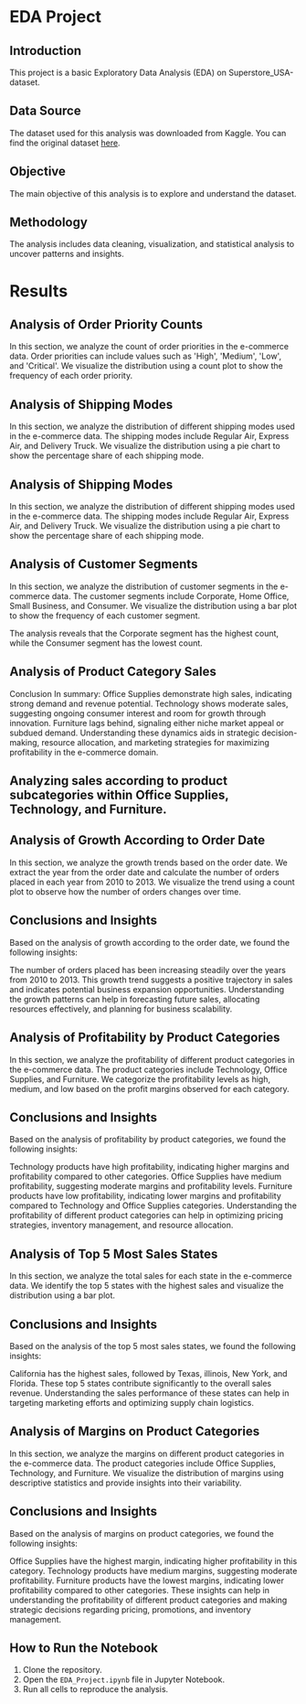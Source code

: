 # EDA Project

## Introduction
This project is a basic Exploratory Data Analysis (EDA) on Superstore_USA-dataset.

## Data Source
The dataset used for this analysis was downloaded from Kaggle. You can find the original dataset [here](https://www.kaggle.com/datasets/anuragupadhyay6212/superstore-usadataset).

## Objective
The main objective of this analysis is to explore and understand the dataset.

## Methodology
The analysis includes data cleaning, visualization, and statistical analysis to uncover patterns and insights.

# Results
## Analysis of Order Priority Counts
In this section, we analyze the count of order priorities in the e-commerce data. Order priorities can include values such as 'High', 'Medium', 'Low', and 'Critical'. We visualize the distribution using a count plot to show the frequency of each order priority.

## Analysis of Shipping Modes
In this section, we analyze the distribution of different shipping modes used in the e-commerce data. The shipping modes include Regular Air, Express Air, and Delivery Truck. We visualize the distribution using a pie chart to show the percentage share of each shipping mode.

## Analysis of Shipping Modes
In this section, we analyze the distribution of different shipping modes used in the e-commerce data. The shipping modes include Regular Air, Express Air, and Delivery Truck. We visualize the distribution using a pie chart to show the percentage share of each shipping mode.

## Analysis of Customer Segments
In this section, we analyze the distribution of customer segments in the e-commerce data. The customer segments include Corporate, Home Office, Small Business, and Consumer. We visualize the distribution using a bar plot to show the frequency of each customer segment.

The analysis reveals that the Corporate segment has the highest count, while the Consumer segment has the lowest count.

## Analysis of Product Category Sales
Conclusion
In summary: Office Supplies demonstrate high sales, indicating strong demand and revenue potential. Technology shows moderate sales, suggesting ongoing consumer interest and room for growth through innovation. Furniture lags behind, signaling either niche market appeal or subdued demand. Understanding these dynamics aids in strategic decision-making, resource allocation, and marketing strategies for maximizing profitability in the e-commerce domain.

## Analyzing sales according to product subcategories within Office Supplies, Technology, and Furniture.

## Analysis of Growth According to Order Date
In this section, we analyze the growth trends based on the order date. We extract the year from the order date and calculate the number of orders placed in each year from 2010 to 2013. We visualize the trend using a count plot to observe how the number of orders changes over time.

## Conclusions and Insights
Based on the analysis of growth according to the order date, we found the following insights:

The number of orders placed has been increasing steadily over the years from 2010 to 2013.
This growth trend suggests a positive trajectory in sales and indicates potential business expansion opportunities.
Understanding the growth patterns can help in forecasting future sales, allocating resources effectively, and planning for business scalability.

## Analysis of Profitability by Product Categories
In this section, we analyze the profitability of different product categories in the e-commerce data. The product categories include Technology, Office Supplies, and Furniture. We categorize the profitability levels as high, medium, and low based on the profit margins observed for each category.

## Conclusions and Insights
Based on the analysis of profitability by product categories, we found the following insights:

Technology products have high profitability, indicating higher margins and profitability compared to other categories.
Office Supplies have medium profitability, suggesting moderate margins and profitability levels.
Furniture products have low profitability, indicating lower margins and profitability compared to Technology and Office Supplies categories.
Understanding the profitability of different product categories can help in optimizing pricing strategies, inventory management, and resource allocation.

## Analysis of Top 5 Most Sales States
In this section, we analyze the total sales for each state in the e-commerce data. We identify the top 5 states with the highest sales and visualize the distribution using a bar plot.

## Conclusions and Insights
Based on the analysis of the top 5 most sales states, we found the following insights:

California has the highest sales, followed by Texas, illinois, New York, and Florida.
These top 5 states contribute significantly to the overall sales revenue.
Understanding the sales performance of these states can help in targeting marketing efforts and optimizing supply chain logistics.

## Analysis of Margins on Product Categories
In this section, we analyze the margins on different product categories in the e-commerce data. The product categories include Office Supplies, Technology, and Furniture. We visualize the distribution of margins using descriptive statistics and provide insights into their variability.

## Conclusions and Insights
Based on the analysis of margins on product categories, we found the following insights:

Office Supplies have the highest margin, indicating higher profitability in this category.
Technology products have medium margins, suggesting moderate profitability.
Furniture products have the lowest margins, indicating lower profitability compared to other categories.
These insights can help in understanding the profitability of different product categories and making strategic decisions regarding pricing, promotions, and inventory management.


## How to Run the Notebook
1. Clone the repository.
2. Open the `EDA_Project.ipynb` file in Jupyter Notebook.
3. Run all cells to reproduce the analysis.
